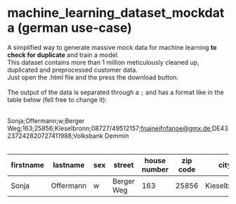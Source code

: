 # machine_learning_dataset_mockdata (german use-case)
A simplified way to generate massive mock data for machine learning **to check for duplicate** and train a model.<br>
This dataset contains more than 1 million meticulously cleaned up, duplicated and preprocessed customer data.<br>
Just open the .html file and the press the download button. 
<br>
<br>
The output of the data is separated through a ```;```  and has a format like in the table below (fell free to change it):<br><br>

Sonja;Offermann;w;Berger Weg;163;25856;Kieselbronn;08727/49512157;fnajnejfnfanoe@gmx.de;DE43237242820727411988;Volksbank Demmin<br><br>


| firstname  | lastname | sex  | street | house number  | zip code | city | phone number | email  | iban | bankname |
| ---------- | -------- | ---- | ------ | ------------- | -------- | ---- | ------------ | ------ | ---- | -------- |
| Sonja  | Offermann  | w  | Berger Weg  | 163  | 25856  | Kieselbronn | 08727/49512157  | fnajnejfnfanoe@gmx.de  | DE43237242820727411988 | Volksbank Demmin |
